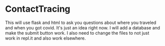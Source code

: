 # ContactTracing
This will use flask and html to ask you questions about where you traveled and when you got covid. It's just an idea right now. I will add a database and make the submit button work. I also need to change the files to not just work in repl.it and also work elsewhere. 
